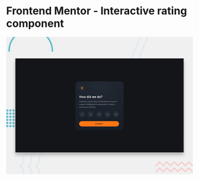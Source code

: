 # Frontend Mentor - Interactive rating component

![Design preview for the Interactive rating component coding challenge](./assets/images/desktop-preview.jpg)
